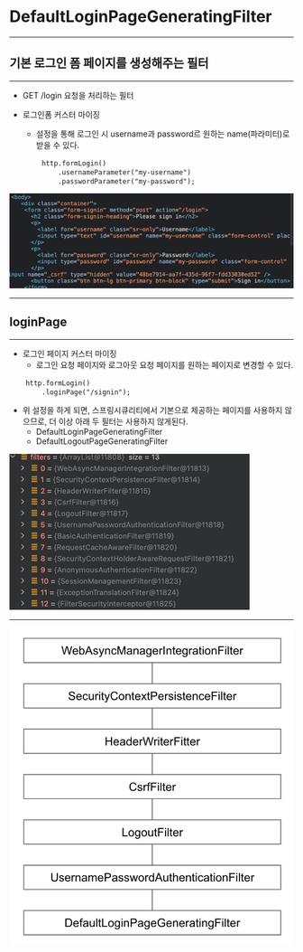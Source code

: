 # DefaultLoginPageGeneratingFilter

* * *

## 기본 로그인 폼 페이지를 생성해주는 필터

* * *
- GET /login 요청을 처리하는 필터   


- 로그인폼 커스터 마이징
    - 설정을 통해 로그인 시 username과 password르 원하는 name(파라미터)로 받을 수 있다.
~~~
        http.formLogin()
            .usernameParameter("my-username")
            .passwordParameter("my-password");
~~~
![img.png](../image/DefaultLoginPageGeneratinFilter-img2.png)

* * *

## loginPage

* * *

- 로그인 페이지 커스터 마이징
    - 로그인 요청 페이지와 로그아웃 요청 페이지를 원하는 페이지로 변경할 수 있다.
~~~
    http.formLogin()
        .loginPage("/signin");
~~~

- 위 설정을 하게 되면, 스프링시큐리티에서 기본으로 제공하는 페이지를 사용하지 않으므로,
  더 이상 아래 두 필터는 사용하지 않게된다.
    - DefaultLoginPageGeneratingFilter
    - DefaultLogoutPageGeneratingFilter

![img_1.png](../image/DefaultLoginPageGeneratinFilter-image3.png)

* * *

![img.png](../image/DefaultLoginPageGeneratingFilter-image.png)

